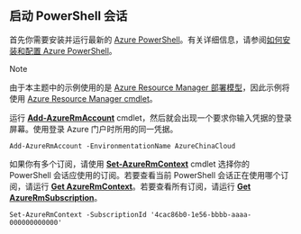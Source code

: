 ## 启动 PowerShell 会话

首先你需要安装并运行最新的 [Azure PowerShell](http://msdn.microsoft.com/zh-cn/library/mt619274.aspx)。有关详细信息，请参阅[如何安装和配置 Azure PowerShell](https://docs.microsoft.com/powershell/azureps-cmdlets-docs)。

>[!NOTE]
> 由于本主题中的示例使用的是 [Azure Resource Manager 部署模型](../articles/azure-resource-manager/resource-group-overview.md)，因此示例将使用 [Azure Resource Manager cmdlet](http://msdn.microsoft.com/zh-cn/library/azure/mt125356.aspx)。

运行 [**Add-AzureRmAccount**](http://msdn.microsoft.com/zh-cn/library/mt619267.aspx) cmdlet，然后就会出现一个要求你输入凭据的登录屏幕。使用登录 Azure 门户时所用的同一凭据。

```
Add-AzureRmAccount -EnvironmentationName AzureChinaCloud
```

如果你有多个订阅，请使用 [**Set-AzureRmContext**](http://msdn.microsoft.com/zh-cn/library/mt619263.aspx) cmdlet 选择你的 PowerShell 会话应使用的订阅。若要查看当前 PowerShell 会话正在使用哪个订阅，请运行 [**Get AzureRmContext**](http://msdn.microsoft.com/zh-cn/library/mt619265.aspx)。若要查看所有订阅，请运行 [**Get AzureRmSubscription**](http://msdn.microsoft.com/zh-cn/library/mt619284.aspx)。

```
Set-AzureRmContext -SubscriptionId '4cac86b0-1e56-bbbb-aaaa-000000000000'
```

<!---HONumber=Mooncake_1024_2016-->